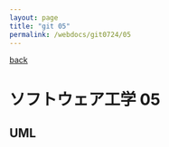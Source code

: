 ```yaml
---
layout: page
title: "git 05"
permalink: /webdocs/git0724/05
---
```


[back](/webdocs/git0724)

# ソフトウェア工学 05

## UML

<br>

>> 
